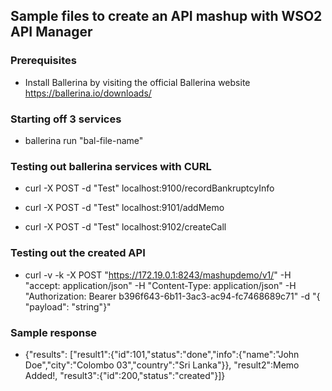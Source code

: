 ## Sample files to create an API mashup with WSO2 API Manager

### Prerequisites
* Install Ballerina by visiting the official Ballerina website
https://ballerina.io/downloads/

### Starting off 3 services
* ballerina run "bal-file-name"

### Testing out ballerina services with CURL
* curl -X POST -d "Test" localhost:9100/recordBankruptcyInfo

* curl -X POST -d "Test" localhost:9101/addMemo

* curl -X POST -d "Test" localhost:9102/createCall

### Testing out the created API
* curl -v -k -X POST "https://172.19.0.1:8243/mashupdemo/v1/" -H "accept: application/json" -H "Content-Type: application/json" -H "Authorization: Bearer b396f643-6b11-3ac3-ac94-fc7468689c71" -d "{ \"payload\": \"string\"}"

### Sample response
* {"results": ["result1":{"id":101,"status":"done","info":{"name":"John Doe","city":"Colombo 03","country":"Sri Lanka"}}, "result2":Memo Added!, "result3":{"id":200,"status":"created"}]}
